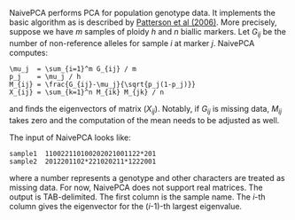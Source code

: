 NaivePCA performs PCA for population genotype data. It implements the basic
algorithm as is described by [Patterson et al (2006)][1]. More precisely,
suppose we have *m* samples of ploidy *h* and *n* biallic markers. Let
*G*<sub>*ij*</sub> be the number of non-reference alleles for sample *i* at
marker *j*. NaivePCA computes:

```
\mu_j  = \sum_{i=1}^m G_{ij} / m
p_j    = \mu_j / h
M_{ij} = \frac{G_{ij}-\mu_j}{\sqrt{p_j(1-p_j)}}
X_{ij} = \sum_{k=1}^n M_{ik} M_{jk} / n
```
and finds the eigenvectors of matrix (*X*<sub>*ij*</sub>). Notably, if
*G*<sub>*ij*</sub> is missing data, *M*<sub>*ij*</sub> takes zero and the
computation of the mean needs to be adjusted as well.

The input of NaivePCA looks like:
```
sample1  110022110100202021001122*201
sample2  2012201102*221020211*1222001
```
where a number represents a genotype and other characters are treated as
missing data. For now, NaivePCA does not support real matrices. The output is
TAB-delimited. The first column is the sample name. The *i*-th column gives
the eigenvector for the (*i*-1)-th largest eigenvalue.

[1]: http://www.ncbi.nlm.nih.gov/pubmed/17194218
